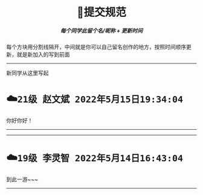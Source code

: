 <h1 align="center"> 🚀提交规范 </h1>
<h5 align="center">每个同学此留个名/昵称 + 更新时间</h5>
每个方块用分割线隔开，中间就是你可以自己留名创作的地方，按照时间顺序更新，就是新加入的写到前面

---
新同学从这里写起
# ☁️`21级 赵文斌 2022年5月15日19:34:04` 
你好你好！

---

---
# ☁️`19级 李灵智 2022年5月14日16:43:04` 
到此一游~~~

--- 

